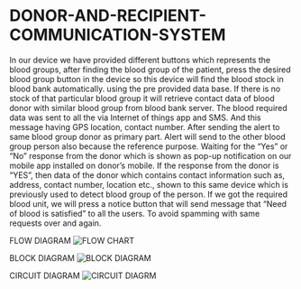 # DONOR-AND-RECIPIENT-COMMUNICATION-SYSTEM

In our device we have provided different buttons which represents the blood groups, after finding the blood group of the patient, press the desired blood group button in the device so this device will find the blood stock in blood bank automatically. using the pre provided data base.
If there is no stock of that particular blood group it will retrieve contact data of blood donor with similar blood group from blood bank server. The blood required data was sent to all the via Internet of things app and SMS. And this message having GPS location, contact number.
After sending the alert to same blood group donor as primary part. Alert will send to the other blood group person also because the reference purpose.
Waiting for the “Yes” or “No” response from the donor which is shown as pop-up notification on our mobile app installed on donor’s mobile.
If the response from the donor is “YES”, then data of the donor which contains contact information such as, address, contact number, location etc., shown to this same device which is previously used to detect blood group of the person.
If we got the required blood unit, we will press a notice button that will send message that “Need of blood is satisfied” to all the users. To avoid spamming with same requests over and again.

FLOW DIAGRAM
![FLOW CHART](https://user-images.githubusercontent.com/55808143/139481980-ab4ce3b6-3428-48c1-94e0-bd2a0f9e44b2.png)

BLOCK DIAGRAM
![BLOCK DIAGRAM](https://user-images.githubusercontent.com/55808143/139482001-c737ed49-e2bb-491a-af9d-3b2941d1ab6c.png)

CIRCUIT DIAGRAM
![CIRCUIT DIAGRM](https://user-images.githubusercontent.com/55808143/139482430-5a7fc952-5e5c-40d4-bc3e-cce281e65d55.jpg)
